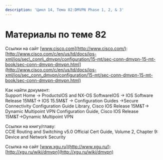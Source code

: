 ```yaml
---
description: 'Цикл 14, Тема 82:DMVPN Phase 1, 2, & 3'
---
```


# Материалы по теме 82

Ссылки на сайт [www.cisco.com](http://www.cisco.com/):  
[http://www.cisco.com/c/en/us/td/docs/ios-xml/ios/sec\_conn\_dmvpn/configuration/15-mt/sec-conn-dmvpn-15-mt-book/sec-conn-dmvpn-dmvpn.html](http://www.cisco.com/c/en/us/td/docs/ios-xml/ios/sec_conn_dmvpn/configuration/15-mt/sec-conn-dmvpn-15-mt-book/sec-conn-dmvpn-dmvpn.html)

Как найти документ:  
Support Home → ProductsIOS and NX-OS SoftwareIOS → IOS Software Release 15M&T→ IOS 15.5M&T → Configuration Guides →Secure Connectivity Configuration Guide Library, Cisco IOS Release 15M&T→ Dynamic Multipoint VPN Configuration Guide, Cisco IOS Release 15M&T→Dynamic Multipoint VPN

Ссылки на книгу/главу:  
CCIE Routing and Switching v5.0 Official Cert Guide, Volume 2, Chapter 9: Device and Network Security

Ссылка на сайт [www.xgu.ru](http://www.xgu.ru/):  
[http://xgu.ru/wiki/dmvpn](http://xgu.ru/wiki/dmvpn)

